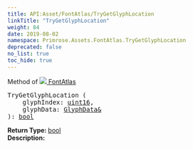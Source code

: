 ```yaml
---
title: API:Asset/FontAtlas/TryGetGlyphLocation
linkTitle: "TryGetGlyphLocation"
weight: 84
date: 2019-08-02
namespace: Primrose.Assets.FontAtlas.TryGetGlyphLocation
deprecated: false
no_list: true
toc_hide: true
---
```

Method of <a href="/docs/api-reference/Class/FontAtlas"><img src="/icons/silk/default.png"/>&nbsp;FontAtlas</a>
<pre class="method-declaration">
TryGetGlyphLocation (
    glyphIndex: <a class="type" href="/docs/api-reference/System/Primitives#uint16">uint16</a>,
    glyphData: <a class="type" href="/docs/api-reference/Misc/GlyphData&">GlyphData&</a>
): <a class="type" href="/docs/api-reference/System/Primitives#boolean">bool</a></pre>
<b>Return Type: </b>
<a class="type" href="/docs/api-reference/System/Primitives#boolean">bool</a>
<br/>
<b>Description: </b>